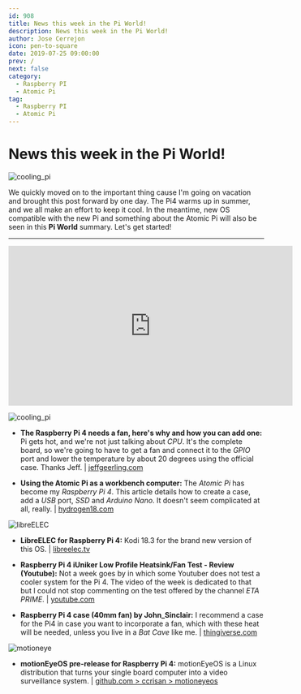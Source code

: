 ```yaml
---
id: 908
title: News this week in the Pi World!
description: News this week in the Pi World!
author: Jose Cerrejon
icon: pen-to-square
date: 2019-07-25 09:00:00
prev: /
next: false
category:
  - Raspberry PI
  - Atomic Pi
tag:
  - Raspberry PI
  - Atomic Pi
---
```


# News this week in the Pi World!

![cooling_pi](/images/2019/07/coolin_pi4.png)

We quickly moved on to the important thing cause I'm going on vacation and brought this post forward by one day. The Pi4 warms up in summer, and we all make an effort to keep it cool. In the meantime, new OS compatible with the new Pi and something about the Atomic Pi will also be seen in this **Pi World** summary. Let's get started!

- - -
<iframe width="560" height="315" src="https://www.youtube.com/embed/AVfvhEJ9XD0" frameborder="0" allow="accelerometer; autoplay; encrypted-media; gyroscope; picture-in-picture" allowfullscreen></iframe>

![cooling_pi](/images/2019/07/coolin_pi4.png)

* **The Raspberry Pi 4 needs a fan, here's why and how you can add one:** Pi gets hot, and we're not just talking about *CPU*. It's the complete board, so we're going to have to get a fan and connect it to the *GPIO* port and lower the temperature by about 20 degrees using the official case. Thanks Jeff. | [jeffgeerling.com](https://www.jeffgeerling.com/blog/2019/raspberry-pi-4-needs-fan-heres-why-and-how-you-can-add-one)

* **Using the Atomic Pi as a workbench computer:** The *Atomic Pi* has become my *Raspberry Pi 4*. This article details how to create a case, add a *USB* port, *SSD* and *Arduino Nano*. It doesn't seem complicated at all, really. | [hydrogen18.com](http://www.hydrogen18.com/blog/using-the-atomic-pi-as-a-workbench-computer.html)

![libreELEC](/images/2017/05/libreelec.png)

* **LibreELEC for Raspberry Pi 4:** Kodi 18.3 for the brand new version of this OS. | [libreelec.tv](https://libreelec.tv/raspberry-pi-4/)

* **Raspberry Pi 4 iUniker Low Profile Heatsink/Fan Test - Review (Youtube):** Not a week goes by in which some Youtuber does not test a cooler system for the Pi 4. The video of the week is dedicated to that but I could not stop commenting on the test offered by the channel *ETA PRIME*.  | [youtube.com](https://www.youtube.com/watch?v=Wwk4HR9G51Y)

* **Raspberry Pi 4 case (40mm fan) by John_Sinclair:** I recommend a case for the Pi4 in case you want to incorporate a fan, which with these heat will be needed, unless you live in a *Bat Cave* like me. | [thingiverse.com](https://www.thingiverse.com/thing:3723481)

![motioneye](/images/2017/04/motionEye.png)

* **motionEyeOS pre-release for Raspberry Pi 4:** motionEyeOS is a Linux distribution that turns your single board computer into a video surveillance system. | [github.com > ccrisan > motioneyeos](https://github.com/ccrisan/motioneyeos)